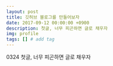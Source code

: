 ```yaml
---
layout: post
title: 깃허브 블로그를 만들어보자
date: 2017-09-12 00:00:00 +0900
description: 첫글, 너무 피곤하면 글로 채우자
img: profile
tags: [] # add tag
---
```

0324 첫글, 너무 피곤하면 글로 채우자
